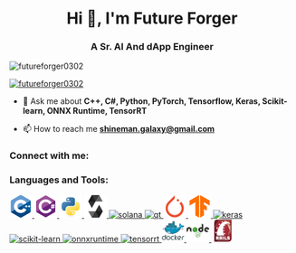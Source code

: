 <h1 align="center">Hi 👋, I'm Future Forger</h1>
<h3 align="center">A Sr. AI And dApp Engineer</h3>

<p align="left"> <img src="https://komarev.com/ghpvc/?username=AI&label=Profile%20views&color=0e75b6&style=flat" alt="futureforger0302" /> </p>

<p align="left"> <a href="https://github.com/ryo-ma/github-profile-trophy"><img src="https://github-profile-trophy.vercel.app/?username=josephperrott" alt="futureforger0302" /></a> </p>

- 💬 Ask me about **C++, C#, Python, PyTorch, Tensorflow, Keras, Scikit-learn, ONNX Runtime, TensorRT**

- 📫 How to reach me **shineman.galaxy@gmail.com**

<h3 align="left">Connect with me:</h3>
<p align="left">
</p>

<h3 align="left">Languages and Tools:</h3>
<p align="left">
  <!-- C++ -->
  <a href="https://isocpp.org/" target="_blank" rel="noreferrer">
    <img src="https://raw.githubusercontent.com/devicons/devicon/master/icons/cplusplus/cplusplus-original.svg" alt="c++" width="40" height="40"/>
  </a>
  <!-- C# -->
  <a href="https://docs.microsoft.com/en-us/dotnet/csharp/" target="_blank" rel="noreferrer">
    <img src="https://raw.githubusercontent.com/devicons/devicon/master/icons/csharp/csharp-original.svg" alt="c#" width="40" height="40"/>
  </a>
  <!-- Python -->
  <a href="https://www.python.org" target="_blank" rel="noreferrer">
    <img src="https://raw.githubusercontent.com/devicons/devicon/master/icons/python/python-original.svg" alt="python" width="40" height="40"/>
  </a>
  <!-- Solidity -->
  <a href="https://docs.soliditylang.org/" target="_blank" rel="noreferrer">
    <img src="https://raw.githubusercontent.com/devicons/devicon/master/icons/solidity/solidity-original.svg" alt="solidity" width="40" height="40"/>
  </a>
  <!-- Solana -->
  <a href="https://solana.com/" target="_blank" rel="noreferrer">
    <img src="https://cryptologos.cc/logos/solana-sol-logo.svg?v=026" alt="solana" width="40" height="40"/>
  </a>
  <!-- Qt -->
  <a href="https://www.qt.io/" target="_blank" rel="noreferrer">
    <img src="https://upload.wikimedia.org/wikipedia/commons/0/0b/Qt_logo_2016.svg" alt="qt" width="40" height="40"/>
  </a>
  <!-- PyTorch -->
  <a href="https://pytorch.org/" target="_blank" rel="noreferrer">
    <img src="https://raw.githubusercontent.com/devicons/devicon/master/icons/pytorch/pytorch-original.svg" alt="pytorch" width="40" height="40"/>
  </a>
  <!-- TensorFlow -->
  <a href="https://www.tensorflow.org/" target="_blank" rel="noreferrer">
    <img src="https://raw.githubusercontent.com/devicons/devicon/master/icons/tensorflow/tensorflow-original.svg" alt="tensorflow" width="40" height="40"/>
  </a>
  <!-- Keras -->
  <a href="https://keras.io/" target="_blank" rel="noreferrer">
    <img src="https://upload.wikimedia.org/wikipedia/commons/a/ae/Keras_logo.svg" alt="keras" width="40" height="40"/>
  </a>
  <!-- Scikit-learn -->
  <a href="https://scikit-learn.org/" target="_blank" rel="noreferrer">
    <img src="https://upload.wikimedia.org/wikipedia/commons/0/05/Scikit_learn_logo_small.svg" alt="scikit-learn" width="40" height="40"/>
  </a>
  <!-- ONNX Runtime -->
  <a href="https://onnxruntime.ai/" target="_blank" rel="noreferrer">
    <img src="https://onnxruntime.ai/images/onnxruntime-logo.png" alt="onnxruntime" width="40" height="40"/>
  </a>
  <!-- TensorRT -->
  <a href="https://developer.nvidia.com/tensorrt" target="_blank" rel="noreferrer">
    <img src="https://developer.nvidia.com/sites/default/files/akamai/tensorrt/TensorRT-logo.png" alt="tensorrt" width="40" height="40"/>
  </a>
  <!-- Docker -->
  <a href="https://www.docker.com/" target="_blank" rel="noreferrer">
    <img src="https://raw.githubusercontent.com/devicons/devicon/master/icons/docker/docker-original-wordmark.svg" alt="docker" width="40" height="40"/>
  </a>
  <!-- Node.js -->
  <a href="https://nodejs.org" target="_blank" rel="noreferrer">
    <img src="https://raw.githubusercontent.com/devicons/devicon/master/icons/nodejs/nodejs-original-wordmark.svg" alt="nodejs" width="40" height="40"/>
  </a>
  <!-- Ruby on Rails -->
  <a href="https://rubyonrails.org" target="_blank" rel="noreferrer">
    <img src="https://raw.githubusercontent.com/devicons/devicon/master/icons/rails/rails-original-wordmark.svg" alt="rails" width="40" height="40"/>
  </a>
</p>
